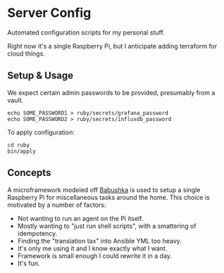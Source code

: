# Server Config

Automated configuration scripts for my personal stuff.

Right now it's a single Raspberry Pi, but I anticipate adding terraform for cloud things.

## Setup & Usage

We expect certain admin passwords to be provided, presumably from a vault.

    echo SOME_PASSWORD1 > ruby/secrets/grafana_password
    echo SOME_PASSWORD2 > ruby/secrets/influxdb_password

To apply configuration:

    cd ruby
    bin/apply

## Concepts

A microframework modeled off [Babushka](https://github.com/benhoskings/babushka) is used to setup a single Raspberry Pi for miscellaneous tasks around the home. This choice is motivated by a number of factors:

* Not wanting to run an agent on the Pi itself.
* Mostly wanting to "just run shell scripts", with a smattering of idempotency.
* Finding the "translation tax" into Ansible YML too heavy.
* It's only me using it and I know exactly what I want.
* Framework is small enough I could rewrite it in a day.
* It's fun.
